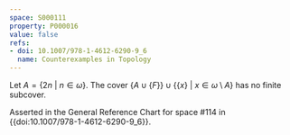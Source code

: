 ```yaml
---
space: S000111
property: P000016
value: false
refs:
- doi: 10.1007/978-1-4612-6290-9_6
  name: Counterexamples in Topology
---
```


Let $A = \{2n\ |\ n \in \omega\}$. The cover $\{A \cup \{F\}\} \cup \{\{x\}\ |\ x \in \omega \setminus A\}$ has no finite subcover.

Asserted in the General Reference Chart for space #114 in
{{doi:10.1007/978-1-4612-6290-9_6}}.
